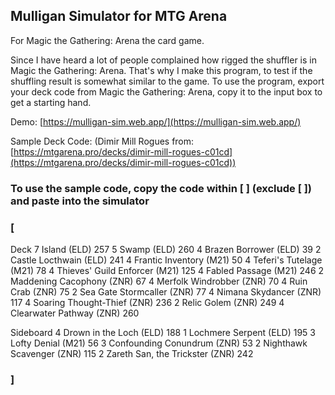 ## Mulligan Simulator for MTG Arena
For Magic the Gathering: Arena the card game.

Since I have heard a lot of people complained how rigged the shuffler is in Magic the Gathering: Arena. That's why I make this program, to test if the shuffling result is somewhat similar to the game. To use the program, export your deck code from Magic the Gathering: Arena, copy it to the input box to get a starting hand.

Demo: [https://mulligan-sim.web.app/](https://mulligan-sim.web.app/)

Sample Deck Code: (Dimir Mill Rogues from: [https://mtgarena.pro/decks/dimir-mill-rogues-c01cd](https://mtgarena.pro/decks/dimir-mill-rogues-c01cd))
### To use the sample code, copy the code within \[ \] (exclude \[ \]) and paste into the simulator

### \[
Deck
7 Island (ELD) 257
5 Swamp (ELD) 260
4 Brazen Borrower (ELD) 39
2 Castle Locthwain (ELD) 241
4 Frantic Inventory (M21) 50
4 Teferi's Tutelage (M21) 78
4 Thieves' Guild Enforcer (M21) 125
4 Fabled Passage (M21) 246
2 Maddening Cacophony (ZNR) 67
4 Merfolk Windrobber (ZNR) 70
4 Ruin Crab (ZNR) 75
2 Sea Gate Stormcaller (ZNR) 77
4 Nimana Skydancer (ZNR) 117
4 Soaring Thought-Thief (ZNR) 236
2 Relic Golem (ZNR) 249
4 Clearwater Pathway (ZNR) 260

Sideboard
4 Drown in the Loch (ELD) 188
1 Lochmere Serpent (ELD) 195
3 Lofty Denial (M21) 56
3 Confounding Conundrum (ZNR) 53
2 Nighthawk Scavenger (ZNR) 115
2 Zareth San, the Trickster (ZNR) 242
### \]

